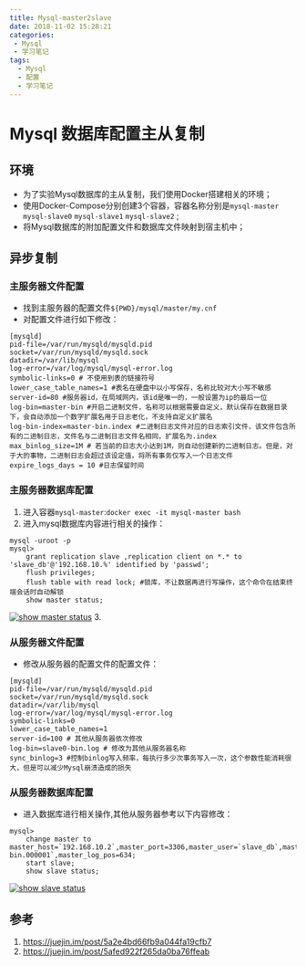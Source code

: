 ```yaml
---
title: Mysql-master2slave
date: 2018-11-02 15:28:21
categories: 
 - Mysql
 - 学习笔记
tags:
  - Mysql
  - 配置
  - 学习笔记 
---
```


# Mysql 数据库配置主从复制

## 环境
- 为了实验Mysql数据库的主从复制，我们使用Docker搭建相关的环境；
- 使用Docker-Compose分别创建3个容器，容器名称分别是`mysql-master` `mysql-slave0` `mysql-slave1` `mysql-slave2` ;
- 将Mysql数据库的附加配置文件和数据库文件映射到宿主机中；

<!--more-->
## 异步复制
### 主服务器文件配置
- 找到主服务器的配置文件`${PWD}/mysql/master/my.cnf`
- 对配置文件进行如下修改：

```
[mysqld]
pid-file=/var/run/mysqld/mysqld.pid
socket=/var/run/mysqld/mysqld.sock
datadir=/var/lib/mysql
log-error=/var/log/mysql/mysql-error.log
symbolic-links=0 # 不使用到表的链接符号
lower_case_table_names=1 #表名在硬盘中以小写保存，名称比较对大小写不敏感
server-id=80 #服务器id，在局域网内，该id是唯一的，一般设置为ip的最后一位
log-bin=master-bin #开启二进制文件，名称可以根据需要自定义，默认保存在数据目录下，会自动添加一个数字扩展名用于日志老化，不支持自定义扩展名
log-bin-index=master-bin.index #二进制日志文件对应的日志索引文件，该文件包含所有的二进制日志，文件名与二进制日志文件名相同，扩展名为.index
max_binlog_size=1M # 若当前的日志大小达到1M，则自动创建新的二进制日志。但是，对于大的事物，二进制日志会超过该设定值，将所有事务仅写入一个日志文件
expire_logs_days = 10 #日志保留时间
```
### 主服务器数据库配置

1.  进入容器`mysql-master`:`docker exec -it mysql-master bash`
2.  进入mysql数据库内容进行相关的操作：

```
mysql -uroot -p
mysql>
	grant replication slave ,replication client on *.* to 'slave_db'@'192.168.10.%' identified by 'passwd'; 
	flush privileges;
	flush table with read lock; #锁库，不让数据再进行写操作，这个命令在结束终端会话时自动解锁
	show master status;
```
[![show master status](https://s1.ax1x.com/2018/11/02/ihgYJe.png)](https://imgchr.com/i/ihgYJe)
3.  
### 从服务器文件配置
- 修改从服务器的配置文件的配置文件：

```
[mysqld]
pid-file=/var/run/mysqld/mysqld.pid
socket=/var/run/mysqld/mysqld.sock
datadir=/var/lib/mysql
log-error=/var/log/mysql/mysql-error.log
symbolic-links=0
lower_case_table_names=1
server-id=100 # 其他从服务器依次修改
log-bin=slave0-bin.log # 修改为其他从服务器名称
sync_binlog=3 #控制binlog写入频率，每执行多少次事务写入一次，这个参数性能消耗很大，但是可以减少Mysql崩溃造成的损失
```
### 从服务器数据库配置
- 进入数据库进行相关操作,其他从服务器参考以下内容修改：

```
mysql>
	change master to master_host=`192.168.10.2`,master_port=3306,master_user=`slave_db`,master_password=`20170110`,master_log_file=`master-bin.000001`,master_log_pos=634;
	start slave;
	show slave status;
```
[![show slave status](https://s1.ax1x.com/2018/11/02/ihgtRH.png)](https://imgchr.com/i/ihgtRH)

## 参考
1. <https://juejin.im/post/5a2e4bd66fb9a044fa19cfb7>
2. <https://juejin.im/post/5afed922f265da0ba76ffeab>
